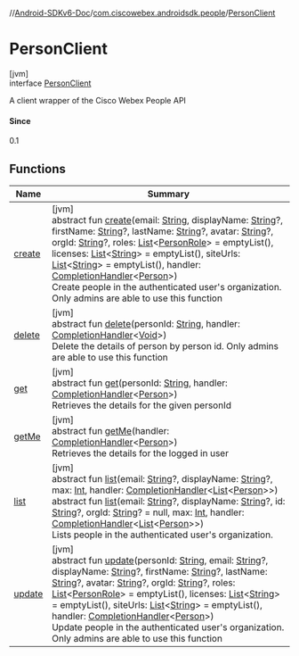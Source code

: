 //[Android-SDKv6-Doc](../../../index.md)/[com.ciscowebex.androidsdk.people](../index.md)/[PersonClient](index.md)

# PersonClient

[jvm]\
interface [PersonClient](index.md)

A client wrapper of the Cisco Webex People API

#### Since

0.1

## Functions

| Name | Summary |
|---|---|
| [create](create.md) | [jvm]<br>abstract fun [create](create.md)(email: [String](https://kotlinlang.org/api/latest/jvm/stdlib/kotlin/-string/index.html), displayName: [String](https://kotlinlang.org/api/latest/jvm/stdlib/kotlin/-string/index.html)?, firstName: [String](https://kotlinlang.org/api/latest/jvm/stdlib/kotlin/-string/index.html)?, lastName: [String](https://kotlinlang.org/api/latest/jvm/stdlib/kotlin/-string/index.html)?, avatar: [String](https://kotlinlang.org/api/latest/jvm/stdlib/kotlin/-string/index.html)?, orgId: [String](https://kotlinlang.org/api/latest/jvm/stdlib/kotlin/-string/index.html)?, roles: [List](https://kotlinlang.org/api/latest/jvm/stdlib/kotlin.collections/-list/index.html)&lt;[PersonRole](../-person-role/index.md)&gt; = emptyList(), licenses: [List](https://kotlinlang.org/api/latest/jvm/stdlib/kotlin.collections/-list/index.html)&lt;[String](https://kotlinlang.org/api/latest/jvm/stdlib/kotlin/-string/index.html)&gt; = emptyList(), siteUrls: [List](https://kotlinlang.org/api/latest/jvm/stdlib/kotlin.collections/-list/index.html)&lt;[String](https://kotlinlang.org/api/latest/jvm/stdlib/kotlin/-string/index.html)&gt; = emptyList(), handler: [CompletionHandler](../../com.ciscowebex.androidsdk/-completion-handler/index.md)&lt;[Person](../-person/index.md)&gt;)<br>Create people in the authenticated user's organization. Only admins are able to use this function |
| [delete](delete.md) | [jvm]<br>abstract fun [delete](delete.md)(personId: [String](https://kotlinlang.org/api/latest/jvm/stdlib/kotlin/-string/index.html), handler: [CompletionHandler](../../com.ciscowebex.androidsdk/-completion-handler/index.md)&lt;[Void](https://docs.oracle.com/javase/8/docs/api/java/lang/Void.html)&gt;)<br>Delete the details of person by person id. Only admins are able to use this function |
| [get](get.md) | [jvm]<br>abstract fun [get](get.md)(personId: [String](https://kotlinlang.org/api/latest/jvm/stdlib/kotlin/-string/index.html), handler: [CompletionHandler](../../com.ciscowebex.androidsdk/-completion-handler/index.md)&lt;[Person](../-person/index.md)&gt;)<br>Retrieves the details for the given personId |
| [getMe](get-me.md) | [jvm]<br>abstract fun [getMe](get-me.md)(handler: [CompletionHandler](../../com.ciscowebex.androidsdk/-completion-handler/index.md)&lt;[Person](../-person/index.md)&gt;)<br>Retrieves the details for the logged in user |
| [list](list.md) | [jvm]<br>abstract fun [list](list.md)(email: [String](https://kotlinlang.org/api/latest/jvm/stdlib/kotlin/-string/index.html)?, displayName: [String](https://kotlinlang.org/api/latest/jvm/stdlib/kotlin/-string/index.html)?, max: [Int](https://kotlinlang.org/api/latest/jvm/stdlib/kotlin/-int/index.html), handler: [CompletionHandler](../../com.ciscowebex.androidsdk/-completion-handler/index.md)&lt;[List](https://kotlinlang.org/api/latest/jvm/stdlib/kotlin.collections/-list/index.html)&lt;[Person](../-person/index.md)&gt;&gt;)<br>abstract fun [list](list.md)(email: [String](https://kotlinlang.org/api/latest/jvm/stdlib/kotlin/-string/index.html)?, displayName: [String](https://kotlinlang.org/api/latest/jvm/stdlib/kotlin/-string/index.html)?, id: [String](https://kotlinlang.org/api/latest/jvm/stdlib/kotlin/-string/index.html)?, orgId: [String](https://kotlinlang.org/api/latest/jvm/stdlib/kotlin/-string/index.html)? = null, max: [Int](https://kotlinlang.org/api/latest/jvm/stdlib/kotlin/-int/index.html), handler: [CompletionHandler](../../com.ciscowebex.androidsdk/-completion-handler/index.md)&lt;[List](https://kotlinlang.org/api/latest/jvm/stdlib/kotlin.collections/-list/index.html)&lt;[Person](../-person/index.md)&gt;&gt;)<br>Lists people in the authenticated user's organization. |
| [update](update.md) | [jvm]<br>abstract fun [update](update.md)(personId: [String](https://kotlinlang.org/api/latest/jvm/stdlib/kotlin/-string/index.html), email: [String](https://kotlinlang.org/api/latest/jvm/stdlib/kotlin/-string/index.html)?, displayName: [String](https://kotlinlang.org/api/latest/jvm/stdlib/kotlin/-string/index.html)?, firstName: [String](https://kotlinlang.org/api/latest/jvm/stdlib/kotlin/-string/index.html)?, lastName: [String](https://kotlinlang.org/api/latest/jvm/stdlib/kotlin/-string/index.html)?, avatar: [String](https://kotlinlang.org/api/latest/jvm/stdlib/kotlin/-string/index.html)?, orgId: [String](https://kotlinlang.org/api/latest/jvm/stdlib/kotlin/-string/index.html)?, roles: [List](https://kotlinlang.org/api/latest/jvm/stdlib/kotlin.collections/-list/index.html)&lt;[PersonRole](../-person-role/index.md)&gt; = emptyList(), licenses: [List](https://kotlinlang.org/api/latest/jvm/stdlib/kotlin.collections/-list/index.html)&lt;[String](https://kotlinlang.org/api/latest/jvm/stdlib/kotlin/-string/index.html)&gt; = emptyList(), siteUrls: [List](https://kotlinlang.org/api/latest/jvm/stdlib/kotlin.collections/-list/index.html)&lt;[String](https://kotlinlang.org/api/latest/jvm/stdlib/kotlin/-string/index.html)&gt; = emptyList(), handler: [CompletionHandler](../../com.ciscowebex.androidsdk/-completion-handler/index.md)&lt;[Person](../-person/index.md)&gt;)<br>Update people in the authenticated user's organization. Only admins are able to use this function |
